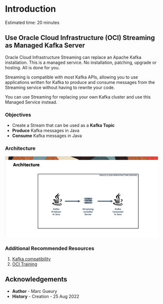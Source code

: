 
# Introduction

Estimated time: 20 minutes

## Use Oracle Cloud Infrastructure (OCI) Streaming as Managed Kafka Server

Oracle Cloud Infrastructure Streaming can replace an Apache Kafka installation. 
This is a managed service. No installation, patching, upgrade or hosting. All is done for you.

Streaming is compatible with most Kafka APIs, allowing you to use applications written for Kafka to produce and consume messages from the Streaming service without having to rewrite your code. 

You can use Streaming for replacing your own Kafka cluster and use this Managed Service instead.

### Objectives

- Create a Stream that can be used as a **Kafka Topic**
- **Produce** Kafka messages in Java
- **Consume** Kafka messages in Java

### Architecture

  ![streaming-architecture](images/streaming-architecture.png)

### Additional Recommended Resources

1. [Kafka compatibility](https://docs.oracle.com/en-us/iaas/Content/Streaming/Tasks/kafkacompatibility.htm)
2. [OCI Training](https://www.oracle.com/cloud/)

## Acknowledgements 

- **Author** - Marc Gueury
- **History** - Creation - 25 Aug 2022
